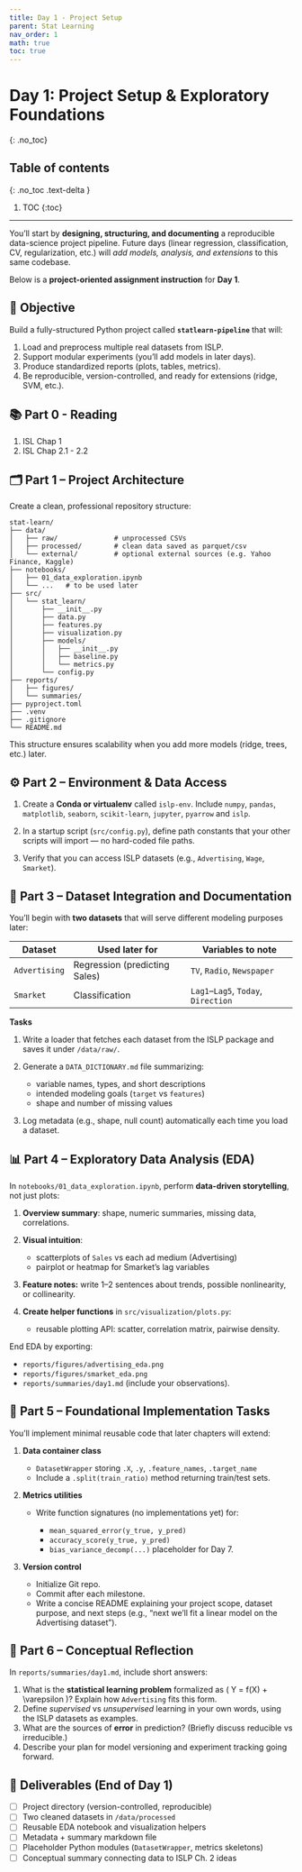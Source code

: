 ```yaml
---
title: Day 1 - Project Setup
parent: Stat Learning
nav_order: 1
math: true
toc: true
---
```


# Day 1: Project Setup & Exploratory Foundations
{: .no_toc}

## Table of contents
{: .no_toc .text-delta }

1. TOC
{:toc}

---

You’ll start by **designing, structuring, and documenting** a reproducible data-science project pipeline.
Future days (linear regression, classification, CV, regularization, etc.) will *add models, analysis, and extensions* to this same codebase.

Below is a **project-oriented assignment instruction** for **Day 1**.

## 🎯 Objective

Build a fully-structured Python project called **`statlearn-pipeline`** that will:

1. Load and preprocess multiple real datasets from ISLP.
2. Support modular experiments (you’ll add models in later days).
3. Produce standardized reports (plots, tables, metrics).
4. Be reproducible, version-controlled, and ready for extensions (ridge, SVM, etc.).

## 📚 Part 0 - Reading

1. ISL Chap 1
2. ISL Chap 2.1 - 2.2

## 🗂️ Part 1 – Project Architecture

Create a clean, professional repository structure:

```
stat-learn/
├── data/
│   ├── raw/              # unprocessed CSVs
│   ├── processed/        # clean data saved as parquet/csv
│   └── external/         # optional external sources (e.g. Yahoo Finance, Kaggle)
├── notebooks/
│   ├── 01_data_exploration.ipynb
│   └── ...   # to be used later
├── src/
│   └── stat_learn/
│       ├── __init__.py
│       ├── data.py
│       ├── features.py
│       ├── visualization.py
│       ├── models/
│       │   ├── __init__.py
│       │   ├── baseline.py
│       │   └── metrics.py
│       └── config.py
├── reports/
│   ├── figures/
│   └── summaries/
├── pyproject.toml
├── .venv
├── .gitignore
└── README.md
```

This structure ensures scalability when you add more models (ridge, trees, etc.) later.

## ⚙️ Part 2 – Environment & Data Access

1. Create a **Conda or virtualenv** called `islp-env`.
   Include `numpy`, `pandas`, `matplotlib`, `seaborn`, `scikit-learn`, `jupyter`, `pyarrow` and `islp`.

2. In a startup script (`src/config.py`), define path constants that your other scripts will import — no hard-coded file paths.

3. Verify that you can access ISLP datasets (e.g., `Advertising`, `Wage`, `Smarket`).

## 🧩 Part 3 – Dataset Integration and Documentation

You’ll begin with **two datasets** that will serve different modeling purposes later:

| Dataset       | Used later for                | Variables to note                   |
| ------------- | ----------------------------- | ----------------------------------- |
| `Advertising` | Regression (predicting Sales) | `TV`, `Radio`, `Newspaper`          |
| `Smarket`     | Classification                | `Lag1`–`Lag5`, `Today`, `Direction` |

**Tasks**

1. Write a loader that fetches each dataset from the ISLP package and saves it under `/data/raw/`.
2. Generate a `DATA_DICTIONARY.md` file summarizing:

   * variable names, types, and short descriptions
   * intended modeling goals (`target` vs `features`)
   * shape and number of missing values
3. Log metadata (e.g., shape, null count) automatically each time you load a dataset.

## 📊 Part 4 – Exploratory Data Analysis (EDA)

In `notebooks/01_data_exploration.ipynb`, perform **data-driven storytelling**, not just plots:

1. **Overview summary**: shape, numeric summaries, missing data, correlations.
2. **Visual intuition**:

   * scatterplots of `Sales` vs each ad medium (Advertising)
   * pairplot or heatmap for Smarket’s lag variables
3. **Feature notes:** write 1–2 sentences about trends, possible nonlinearity, or collinearity.
4. **Create helper functions** in `src/visualization/plots.py`:

   * reusable plotting API: scatter, correlation matrix, pairwise density.

End EDA by exporting:

* `reports/figures/advertising_eda.png`
* `reports/figures/smarket_eda.png`
* `reports/summaries/day1.md` (include your observations).

## 🧮 Part 5 – Foundational Implementation Tasks

You’ll implement minimal reusable code that later chapters will extend:

1. **Data container class**

   * `DatasetWrapper` storing `.X`, `.y`, `.feature_names`, `.target_name`
   * Include a `.split(train_ratio)` method returning train/test sets.

2. **Metrics utilities**

   * Write function signatures (no implementations yet) for:

     * `mean_squared_error(y_true, y_pred)`
     * `accuracy_score(y_true, y_pred)`
     * `bias_variance_decomp(...)` placeholder for Day 7.

3. **Version control**

   * Initialize Git repo.
   * Commit after each milestone.
   * Write a concise README explaining your project scope, dataset purpose, and next steps (e.g., “next we’ll fit a linear model on the Advertising dataset”).

## 🧠 Part 6 – Conceptual Reflection

In `reports/summaries/day1.md`, include short answers:

1. What is the **statistical learning problem** formalized as ( Y = f(X) + \varepsilon )?
   Explain how `Advertising` fits this form.
2. Define *supervised* vs *unsupervised* learning in your own words, using the ISLP datasets as examples.
3. What are the sources of **error** in prediction? (Briefly discuss reducible vs irreducible.)
4. Describe your plan for model versioning and experiment tracking going forward.

## 🧱 Deliverables (End of Day 1)

* [ ] Project directory (version-controlled, reproducible)
* [ ] Two cleaned datasets in `/data/processed`
* [ ] Reusable EDA notebook and visualization helpers
* [ ] Metadata + summary markdown file
* [ ] Placeholder Python modules (`DatasetWrapper`, metrics skeletons)
* [ ] Conceptual summary connecting data to ISLP Ch. 2 ideas